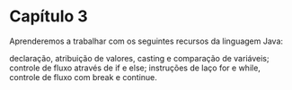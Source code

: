 Capítulo 3
==========

Aprenderemos a trabalhar com os seguintes recursos da linguagem Java:
  
  declaração, atribuição de valores, casting e comparação de variáveis;
  controle de fluxo através de if e else;
  instruções de laço for e while, controle de fluxo com break e continue.

